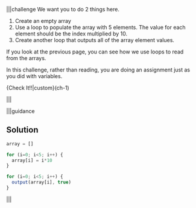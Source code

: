 |||challenge
We want you to do 2 things here.

1. Create an empty array
2. Use a loop to populate the array with 5 elements. The value for each element should be the index multiplied by 10.
3. Create another loop that outputs all of the array element values.

If you look at the previous page, you can see how we use loops to read from the arrays. 

In this challenge, rather than reading, you are doing an assignment just as you did with variables.

{Check It!!|custom}(ch-1)

|||

|||guidance
## Solution
```javascript
array = []

for (i=0; i<5; i++) {
  array[i] = i*10
}

for (i=0; i<5; i++) {
  output(array[i], true)
}
```
|||
